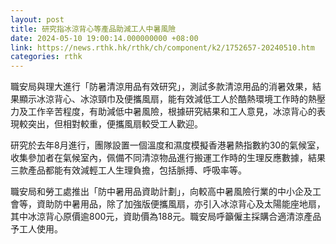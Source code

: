 ```yaml
---
layout: post
title: 研究指冰涼背心等產品助減工人中暑風險
date: 2024-05-10 19:00:14.000000000 +08:00
link: https://news.rthk.hk/rthk/ch/component/k2/1752657-20240510.htm
categories: rthk
---
```


職安局與理大進行「防暑清涼用品有效研究」，測試多款清涼用品的消暑效果，結果顯示冰涼背心、冰涼頸巾及便攜風扇，能有效減低工人於酷熱環境工作時的熱壓力及工作辛苦程度，有助減低中暑風險，根據研究結果和工人意見，冰涼背心的表現較突出，但相對較重，便攜風扇較受工人歡迎。

研究於去年8月進行，團隊設置一個溫度和濕度模擬香港暑熱指數約30的氣候室，收集參加者在氣候室內，佩備不同清涼物品進行搬運工作時的生理反應數據，結果三款產品都能有效減輕工人生理負擔，包括脈搏、呼吸率等。

職安局和勞工處推出「防中暑用品資助計劃」，向較高中暑風險行業的中小企及工會等，資助防中暑用品，除了加強版便攜風扇，亦引入冰涼背心及太陽能座地扇，其中冰涼背心原價逾800元，資助價為188元。職安局呼籲僱主採購合適清涼產品予工人使用。
